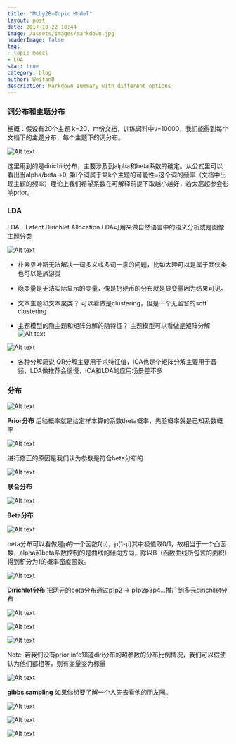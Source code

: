 ```yaml
---
title: "MLbyZB—Topic Model"
layout: post
date: 2017-10-22 10:44
image: /assets/images/markdown.jpg
headerImage: false
tag:
- topic model
- LDA
star: true
category: blog
author: WeifanD
description: Markdown summary with different options
---
```


### 词分布和主题分布
梗概：假设有20个主题 k=20，m份文档，训练词料中v=10000，我们能得到每个文档下的主题分布，每个主题下的词分布。

![Alt text](/assets/images/1507551314974.png)

这里用到的是dirichili分布，主要涉及到alpha和beta系数的确定。从公式里可以看出当alpha/beta->0, 第i个词属于第k个主题的可能性=这个词的频率（文档中出现主题的频率）理论上我们希望系数在可解释前提下取越小越好，若太高超参会影响prior。

### LDA
LDA - Latent Dirichlet Allocation
LDA可用来做自然语言中的语义分析或是图像主题分类

![Alt text](/assets/images/1507617311501.png)

- 朴素贝叶斯无法解决一词多义或多词一意的问题，比如大理可以是属于武侠类也可以是旅游类

- 隐变量是无法实际显示的变量，像是扔硬币的分布就是显变量因为结果可见。

- 文本主题和文本聚类？
可以看做是clustering，但是一个无监督的soft clustering

- 主题模型的隐主题和矩阵分解的隐特征？
主题模型可以看做是矩阵分解
![Alt text](/assets/images/1507616621373.png)

![Alt text](/assets/images/1507616650633.png)

- 各种分解简说
QR分解主要用于求特征值，ICA也是个矩阵分解主要用于音频，LDA做推荐会很慢，ICA和LDA的应用场景差不多

### 分布

![Alt text](/assets/images/1507616716008.png)

**Prior分布**
后验概率就是给定样本算的系数theta概率，先验概率就是已知系数概率

![Alt text](/assets/images/1507616818577.png)

进行修正的原因是我们认为参数是符合beta分布的

![Alt text](/assets/images/1507616793650.png)

**联合分布**

![Alt text](/assets/images/1507617371906.png)

**Beta分布**

![Alt text](/assets/images/1507616839091.png)

beta分布可以看做是p的一个函数f(p)，p(1-p)其中极值取0/1，故相当于一个凸函数，alpha和beta系数控制的是曲线的倾向方向，除以B（函数曲线所包含的面积）得到积分为1的概率密度函数。

![Alt text](/assets/images/1507616603775.png)


**Dirichlet分布**
把两元的beta分布通过p1p2 -> p1p2p3p4...推广到多元dirichilet分布

![Alt text](/assets/images/1507617051332.png)

![Alt text](/assets/images/1507617350324.png)

![Alt text](/assets/images/1507616984794.png)

Note: 若我们没有prior info知道diri分布的超参数的分布比例情况，我们可以假使认为他们都相等，则有变量变为标量

![Alt text](/assets/images/1507617021825.png)

**gibbs sampling**
如果你想要了解一个人先去看他的朋友圈。

![Alt text](/assets/images/1507616958239.png)

![Alt text](/assets/images/1507617272240.png)

![Alt text](/assets/images/1507617293810.png)

